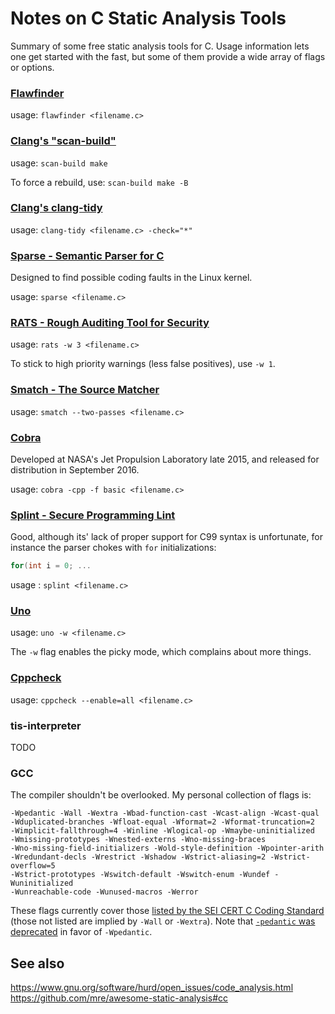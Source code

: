 Notes on C Static Analysis Tools
===
Summary of some free static analysis tools for C. Usage information lets one get
started with the fast, but some of them provide a wide array of flags or
options.

### [Flawfinder](https://www.dwheeler.com/flawfinder/)
usage: `flawfinder <filename.c>`

### [Clang's "scan-build"](https://clang-analyzer.llvm.org/scan-build.html)
usage: `scan-build make`

To force a rebuild, use: `scan-build make -B`

### [Clang's clang-tidy](https://clang-analyzer.llvm.org/scan-build.html)
usage: `clang-tidy <filename.c> -check="*"`

### [Sparse - Semantic Parser for C](https://sparse.wiki.kernel.org/index.php/Main_Page)
Designed to find possible coding faults in the Linux kernel.

usage: `sparse <filename.c>`

### [RATS - Rough Auditing Tool for Security](https://security.web.cern.ch/security/recommendations/en/codetools/rats.shtml)
usage: `rats -w 3 <filename.c>`

To stick to high priority warnings (less false positives), use `-w 1`.

### [Smatch - The Source Matcher](http://smatch.sourceforge.net)
usage: `smatch --two-passes <filename.c>`

### [Cobra](http://spinroot.com/cobra/)
Developed at NASA's Jet Propulsion Laboratory late 2015, and released for
distribution in September 2016.

usage: `cobra -cpp -f basic <filename.c>`

### [Splint - Secure Programming Lint](http://www.splint.org/)
Good, although its' lack of proper support for C99 syntax is unfortunate, for
instance the parser chokes with `for` initializations:
```C
for(int i = 0; ...
```
usage : `splint <filename.c>`

### [Uno](https://spinroot.com/uno/)

usage: `uno -w <filename.c>`

The `-w` flag enables the picky mode, which complains about more things.

### [Cppcheck](http://cppcheck.sourceforge.net/)

usage: `cppcheck --enable=all <filename.c>`

### tis-interpreter
TODO

### GCC
The compiler shouldn't be overlooked. My personal collection of flags is:
```
-Wpedantic -Wall -Wextra -Wbad-function-cast -Wcast-align -Wcast-qual
-Wduplicated-branches -Wfloat-equal -Wformat=2 -Wformat-truncation=2
-Wimplicit-fallthrough=4 -Winline -Wlogical-op -Wmaybe-uninitialized
-Wmissing-prototypes -Wnested-externs -Wno-missing-braces
-Wno-missing-field-initializers -Wold-style-definition -Wpointer-arith
-Wredundant-decls -Wrestrict -Wshadow -Wstrict-aliasing=2 -Wstrict-overflow=5
-Wstrict-prototypes -Wswitch-default -Wswitch-enum -Wundef -Wuninitialized
-Wunreachable-code -Wunused-macros -Werror
```
These flags currently cover those [listed by the SEI CERT C Coding Standard](https://www.securecoding.cert.org/confluence/display/c/GCC)
(those not listed are implied by `-Wall` or `-Wextra`).
Note that [`-pedantic` was deprecated](https://gcc.gnu.org/gcc-4.8/changes.html)
in favor of `-Wpedantic`.

## See also
https://www.gnu.org/software/hurd/open_issues/code_analysis.html
https://github.com/mre/awesome-static-analysis#cc
